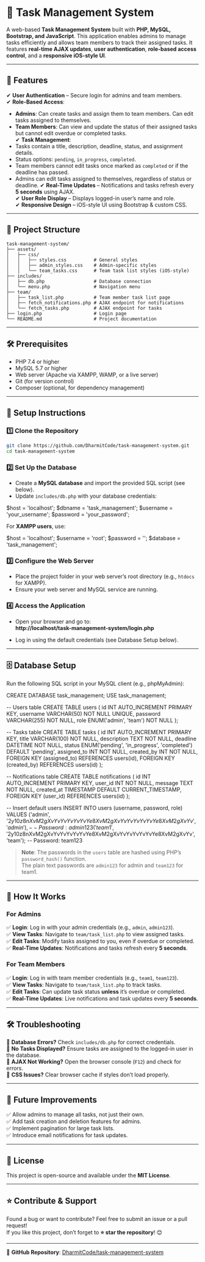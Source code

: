 # 📝 Task Management System

A web-based **Task Management System** built with **PHP, MySQL, Bootstrap, and JavaScript**. This application enables admins to manage tasks efficiently and allows team members to track their assigned tasks. It features **real-time AJAX updates**, **user authentication**, **role-based access control**, and a **responsive iOS-style UI**.

---

## 🚀 Features

✔ **User Authentication** – Secure login for admins and team members.  
✔ **Role-Based Access**:
  - **Admins**: Can create tasks and assign them to team members. Can edit tasks assigned to themselves.
  - **Team Members**: Can view and update the status of their assigned tasks but cannot edit overdue or completed tasks.  
✔ **Task Management**:
  - Tasks contain a title, description, deadline, status, and assignment details.
  - Status options: `pending`, `in_progress`, `completed`.
  - Team members cannot edit tasks once marked as `completed` or if the deadline has passed.
  - Admins can edit tasks assigned to themselves, regardless of status or deadline.
✔ **Real-Time Updates** – Notifications and tasks refresh every **5 seconds** using AJAX.  
✔ **User Role Display** – Displays logged-in user’s name and role.  
✔ **Responsive Design** – iOS-style UI using Bootstrap & custom CSS.  

---

## 📂 Project Structure

```
task-management-system/
├── assets/
│   ├── css/
│   │   ├── styles.css          # General styles
│   │   ├── admin_styles.css    # Admin-specific styles
│   │   └── team_tasks.css      # Team task list styles (iOS-style)
├── includes/
│   ├── db.php                  # Database connection
│   └── menu.php                # Navigation menu
├── team/
│   ├── task_list.php           # Team member task list page
│   ├── fetch_notifications.php # AJAX endpoint for notifications
│   └── fetch_tasks.php         # AJAX endpoint for tasks
├── login.php                   # Login page
└── README.md                   # Project documentation
```

---

## 🛠️ Prerequisites

- PHP 7.4 or higher
- MySQL 5.7 or higher
- Web server (Apache via XAMPP, WAMP, or a live server)
- Git (for version control)
- Composer (optional, for dependency management)

---

## 🔧 Setup Instructions

### 1️⃣ Clone the Repository

```bash
git clone https://github.com/DharmitCode/task-management-system.git
cd task-management-system
```

### 2️⃣ Set Up the Database

- Create a **MySQL database** and import the provided SQL script (see below).
- Update `includes/db.php` with your database credentials:

$host = 'localhost';
$dbname = 'task_management';
$username = 'your_username';
$password = 'your_password';


For **XAMPP users**, use:

$host = 'localhost';
$username = 'root';
$password = '';
$database = 'task_management';


### 3️⃣ Configure the Web Server

- Place the project folder in your web server’s root directory (e.g., `htdocs` for XAMPP).
- Ensure your web server and MySQL service are running.

### 4️⃣ Access the Application

- Open your browser and go to:  
  **http://localhost/task-management-system/login.php**

- Log in using the default credentials (see Database Setup below).

---

## 🗄️ Database Setup

Run the following SQL script in your MySQL client (e.g., phpMyAdmin):


CREATE DATABASE task_management;
USE task_management;

-- Users table
CREATE TABLE users (
    id INT AUTO_INCREMENT PRIMARY KEY,
    username VARCHAR(50) NOT NULL UNIQUE,
    password VARCHAR(255) NOT NULL,
    role ENUM('admin', 'team') NOT NULL
);

-- Tasks table
CREATE TABLE tasks (
    id INT AUTO_INCREMENT PRIMARY KEY,
    title VARCHAR(100) NOT NULL,
    description TEXT NOT NULL,
    deadline DATETIME NOT NULL,
    status ENUM('pending', 'in_progress', 'completed') DEFAULT 'pending',
    assigned_to INT NOT NULL,
    created_by INT NOT NULL,
    FOREIGN KEY (assigned_to) REFERENCES users(id),
    FOREIGN KEY (created_by) REFERENCES users(id)
);

-- Notifications table
CREATE TABLE notifications (
    id INT AUTO_INCREMENT PRIMARY KEY,
    user_id INT NOT NULL,
    message TEXT NOT NULL,
    created_at TIMESTAMP DEFAULT CURRENT_TIMESTAMP,
    FOREIGN KEY (user_id) REFERENCES users(id)
);

-- Insert default users
INSERT INTO users (username, password, role) VALUES
('admin', '$2y$10$z8nXvM2gXvYvYvYvYvYvYe8XvM2gXvYvYvYvYvYvYe8XvM2gXvYv', 'admin'), -- Password: admin123
('team1', '$2y$10$z8nXvM2gXvYvYvYvYvYvYe8XvM2gXvYvYvYvYvYvYe8XvM2gXvYv', 'team');   -- Password: team123


> **Note**: The passwords in the `users` table are hashed using PHP’s `password_hash()` function.  
> The plain text passwords are `admin123` for admin and `team123` for team1.

---

## 👥 How It Works

### **For Admins**

✅ **Login**: Log in with your admin credentials (e.g., `admin`, `admin123`).  
✅ **View Tasks**: Navigate to `team/task_list.php` to view assigned tasks.  
✅ **Edit Tasks**: Modify tasks assigned to you, even if overdue or completed.  
✅ **Real-Time Updates**: Notifications and tasks refresh every **5 seconds**.

### **For Team Members**

✅ **Login**: Log in with team member credentials (e.g., `team1`, `team123`).  
✅ **View Tasks**: Navigate to `team/task_list.php` to track tasks.  
✅ **Edit Tasks**: Can update task status **unless** it’s overdue or completed.  
✅ **Real-Time Updates**: Live notifications and task updates every **5 seconds**.

---

## 🛠️ Troubleshooting

🔹 **Database Errors?** Check `includes/db.php` for correct credentials.  
🔹 **No Tasks Displayed?** Ensure tasks are assigned to the logged-in user in the database.  
🔹 **AJAX Not Working?** Open the browser console (`F12`) and check for errors.  
🔹 **CSS Issues?** Clear browser cache if styles don’t load properly.  

---

## 🔮 Future Improvements

✅ Allow admins to manage all tasks, not just their own.  
✅ Add task creation and deletion features for admins.  
✅ Implement pagination for large task lists.  
✅ Introduce email notifications for task updates.  

---

## 📜 License

This project is open-source and available under the **MIT License**.

---

## ⭐ Contribute & Support

Found a bug or want to contribute? Feel free to submit an issue or a pull request!  
If you like this project, don’t forget to **⭐ star the repository**! 😊

---

🔗 **GitHub Repository**: [DharmitCode/task-management-system](https://github.com/DharmitCode/task-management-system)
